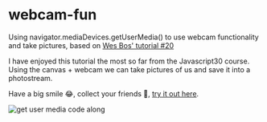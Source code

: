 # webcam-fun
Using navigator.mediaDevices.getUserMedia() to use webcam functionality and take pictures, based on [Wes Bos' tutorial #20](http://wesbos.com)

I have enjoyed this tutorial the most so far from the Javascript30 course. Using the canvas + webcam we can take pictures of us and save it into a photostream.

Have a big smile 😂, collect your friends 🙌, [try it out here](https://javpet.github.io/webcam-fun/).

![get user media code along](https://user-images.githubusercontent.com/9334646/30226963-34be142a-94d8-11e7-83d1-bb546e84fc2c.png)
